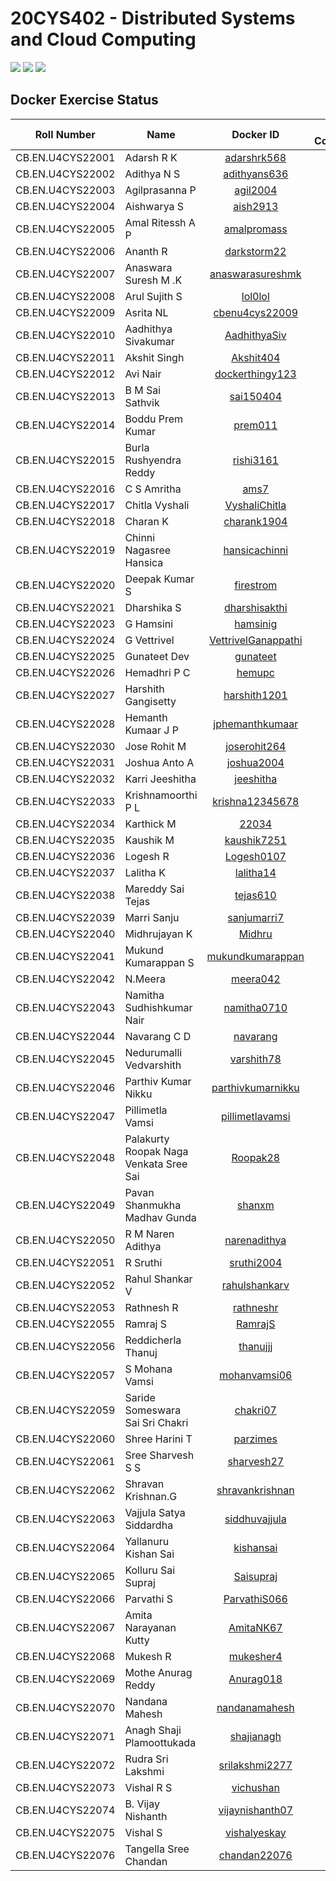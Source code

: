 # 20CYS402 - Distributed Systems and Cloud Computing
![](https://img.shields.io/badge/Batch-22CYS-lightgreen) ![](https://img.shields.io/badge/UG-blue) ![](https://img.shields.io/badge/Subject-DSCC-blue) <br/>

## Docker Exercise Status

| Roll Number         | Name                                      | 			Docker ID 		          |          DB Connector            |        IPFS Docker       |     Practice Lab   |
|:-------------------:|-------------------------------------------|:-----------------------------:|:--------------------------------:|:------------------------:|:------------------------:|
| CB.EN.U4CYS22001    | Adarsh R K                                | [adarshrk568](https://hub.docker.com/u/adarshrk568) |  ![](https://img.shields.io/badge/-Completed-gold)  | ![](https://img.shields.io/badge/-Completed-gold) |
| CB.EN.U4CYS22002    | Adithya N S                               | [adithyans636](https://hub.docker.com/u/adithyans636) | ![](https://img.shields.io/badge/-Completed-gold) | ![](https://img.shields.io/badge/-Completed-gold) | ![](https://img.shields.io/badge/-Completed-gold) |
| CB.EN.U4CYS22003    | Agilprasanna P                            | [agil2004](https://hub.docker.com/u/agil2004) | ![](https://img.shields.io/badge/-Completed-gold) |
| CB.EN.U4CYS22004    | Aishwarya S                               | [aish2913](https://hub.docker.com/u/aish2913) | ![](https://img.shields.io/badge/-Completed-gold) |  | ![](https://img.shields.io/badge/-Completed-gold) |
| CB.EN.U4CYS22005    | Amal Ritessh A P                          | [amalpromass](https://hub.docker.com/u/amalpromass) | ![](https://img.shields.io/badge/-Completed-gold) |  ![](https://img.shields.io/badge/-Completed-gold) |  ![](https://img.shields.io/badge/-Completed-gold) | 
| CB.EN.U4CYS22006    | Ananth R                                  | [darkstorm22](https://hub.docker.com/u/darkstorm22) | [](https://img.shields.io/badge/-Completed-gold) |  ![](https://img.shields.io/badge/-Completed-gold) |  ![](https://img.shields.io/badge/-Completed-gold) | 
| CB.EN.U4CYS22007    | Anaswara Suresh M .K                      | [anaswarasureshmk](https://hub.docker.com/u/anaswarasureshmk) | ![](https://img.shields.io/badge/-Completed-gold) | ![](https://img.shields.io/badge/-Completed-gold) | ![](https://img.shields.io/badge/-Completed-gold) |
| CB.EN.U4CYS22008    | Arul Sujith S                             | [lol0lol](https://hub.docker.com/u/lol0lol) | ![](https://img.shields.io/badge/-Completed-gold) | ![](https://img.shields.io/badge/-Completed-gold) | ![](https://img.shields.io/badge/-Completed-gold) |
| CB.EN.U4CYS22009    | Asrita NL                                 | [cbenu4cys22009](https://hub.docker.com/u/cbenu4cys22009) | ![](https://img.shields.io/badge/-Completed-gold) | ![](https://img.shields.io/badge/-Completed-gold) | ![](https://img.shields.io/badge/-Completed-gold) |
| CB.EN.U4CYS22010    | Aadhithya Sivakumar                       | [AadhithyaSiv](https://hub.docker.com/u/AadhithyaSiv) | ![](https://img.shields.io/badge/-Completed-gold) |
| CB.EN.U4CYS22011    | Akshit Singh                              | [Akshit404](https://hub.docker.com/u/Akshit404) |
| CB.EN.U4CYS22012    | Avi Nair                                  | [dockerthingy123](https://hub.docker.com/u/dockerthingy123) | ![](https://img.shields.io/badge/-Completed-gold) | ![](https://img.shields.io/badge/-Completed-gold) | Placement |
| CB.EN.U4CYS22013    | B M Sai Sathvik                           | [sai150404](https://hub.docker.com/u/sai150404) | ![](https://img.shields.io/badge/-Completed-gold) | ![](https://img.shields.io/badge/-Completed-gold) | |
| CB.EN.U4CYS22014    | Boddu Prem Kumar                          | [prem011](https://hub.docker.com/u/prem011) | ![](https://img.shields.io/badge/-Completed-gold) | ![](https://img.shields.io/badge/-Completed-gold) | |
| CB.EN.U4CYS22015    | Burla Rushyendra Reddy                    | [rishi3161](https://hub.docker.com/u/rishi3161) | ![](https://img.shields.io/badge/-Completed-gold) | ![](https://img.shields.io/badge/-Completed-gold) | ![](https://img.shields.io/badge/-Completed-gold) |
| CB.EN.U4CYS22016    | C S Amritha                               | [ams7](https://hub.docker.com/u/ams7) | ![](https://img.shields.io/badge/-Completed-gold) | ![](https://img.shields.io/badge/-Completed-gold) | ![](https://img.shields.io/badge/-Completed-gold) |
| CB.EN.U4CYS22017    | Chitla Vyshali                            | [VyshaliChitla](https://hub.docker.com/u/VyshaliChitla) | ![](https://img.shields.io/badge/-Completed-gold) | ![](https://img.shields.io/badge/-Completed-gold) | | 
| CB.EN.U4CYS22018    | Charan K                                  | [charank1904](https://hub.docker.com/u/charank1904) | ![](https://img.shields.io/badge/-Completed-gold) |  ![](https://img.shields.io/badge/-Completed-gold) | Absent |
| CB.EN.U4CYS22019    | Chinni Nagasree Hansica                   | [hansicachinni](https://hub.docker.com/u/hansicachinni) |
| CB.EN.U4CYS22020    | Deepak Kumar S                            | [firestrom](https://hub.docker.com/u/firestrom) | ![](https://img.shields.io/badge/-Completed-gold) | ![](https://img.shields.io/badge/-Completed-gold) | ![](https://img.shields.io/badge/-Completed-gold) | 
| CB.EN.U4CYS22021    | Dharshika S                               | [dharshisakthi](https://hub.docker.com/u/dharshisakthi) | ![](https://img.shields.io/badge/-Completed-gold) | ![](https://img.shields.io/badge/-Completed-gold) | ![](https://img.shields.io/badge/-Completed-gold) |
| CB.EN.U4CYS22023    | G Hamsini                                 | [hamsinig](https://hub.docker.com/u/hamsinig) |
| CB.EN.U4CYS22024    | G Vettrivel                               | [VettrivelGanappathi](https://hub.docker.com/u/VettrivelGanappathi) | ![](https://img.shields.io/badge/-Completed-gold) |  ![](https://img.shields.io/badge/-Completed-gold) |  ![](https://img.shields.io/badge/-Completed-gold) |
| CB.EN.U4CYS22025    | Gunateet Dev                              | [gunateet](https://hub.docker.com/u/gunateet) | ![](https://img.shields.io/badge/-Completed-gold) | ![](https://img.shields.io/badge/-Completed-gold) | | 
| CB.EN.U4CYS22026    | Hemadhri P C                              | [hemupc](https://hub.docker.com/u/hemupc) | ![](https://img.shields.io/badge/-Completed-gold) | ![](https://img.shields.io/badge/-Completed-gold) | ![](https://img.shields.io/badge/-Completed-gold) |
| CB.EN.U4CYS22027    | Harshith Gangisetty                       | [harshith1201](https://hub.docker.com/u/harshith1201) |  ![](https://img.shields.io/badge/-Completed-gold) | ![](https://img.shields.io/badge/-Completed-gold) | ![](https://img.shields.io/badge/-Completed-gold) |
| CB.EN.U4CYS22028    | Hemanth Kumaar J P                        | [jphemanthkumaar](https://hub.docker.com/u/jphemanthkumaar) | ![](https://img.shields.io/badge/-Completed-gold) | ![](https://img.shields.io/badge/-Completed-gold) | |
| CB.EN.U4CYS22030    | Jose Rohit M                              | [joserohit264](https://hub.docker.com/u/joserohit264) |  ![](https://img.shields.io/badge/-Completed-gold) | ![](https://img.shields.io/badge/-Completed-gold) | ![](https://img.shields.io/badge/-Completed-gold) | 
| CB.EN.U4CYS22031    | Joshua Anto A                             | [joshua2004](https://hub.docker.com/u/joshua2004) | ![](https://img.shields.io/badge/-Completed-gold) | ![](https://img.shields.io/badge/-Completed-gold) | ![](https://img.shields.io/badge/-Completed-gold) | 
| CB.EN.U4CYS22032    | Karri Jeeshitha                           | [jeeshitha](https://hub.docker.com/u/jeeshitha) |  ![](https://img.shields.io/badge/-Completed-gold) | ![](https://img.shields.io/badge/-Completed-gold) | ![](https://img.shields.io/badge/-Completed-gold) | 
| CB.EN.U4CYS22033    | Krishnamoorthi P L                        | [krishna12345678](https://hub.docker.com/u/krishna12345678) | ![](https://img.shields.io/badge/-Completed-gold) | ![](https://img.shields.io/badge/-Completed-gold) | |
| CB.EN.U4CYS22034    | Karthick M                                | [22034](https://hub.docker.com/u/22034) | ![](https://img.shields.io/badge/-Completed-gold) | ![](https://img.shields.io/badge/-Completed-gold) | |
| CB.EN.U4CYS22035    | Kaushik M                                 | [kaushik7251](https://hub.docker.com/u/kaushik7251) | ![](https://img.shields.io/badge/-Completed-gold) | | Absent |
| CB.EN.U4CYS22036    | Logesh R                                  | [Logesh0107](https://hub.docker.com/u/Logesh0107) | ![](https://img.shields.io/badge/-Completed-gold) | ![](https://img.shields.io/badge/-Completed-gold) | ![](https://img.shields.io/badge/-Completed-gold) | 
| CB.EN.U4CYS22037    | Lalitha K                                 | [lalitha14](https://hub.docker.com/u/lalitha14) |  ![](https://img.shields.io/badge/-Completed-gold) | ![](https://img.shields.io/badge/-Completed-gold) |  ![](https://img.shields.io/badge/-Completed-gold) | 
| CB.EN.U4CYS22038    | Mareddy Sai Tejas                         | [tejas610](https://hub.docker.com/u/tejas610) |
| CB.EN.U4CYS22039    | Marri Sanju                               | [sanjumarri7](https://hub.docker.com/u/sanjumarri7) | ![](https://img.shields.io/badge/-Completed-gold) | | ![](https://img.shields.io/badge/-Completed-gold)
| CB.EN.U4CYS22040    | Midhrujayan K                             | [Midhru](https://hub.docker.com/u/Midhru) |  ![](https://img.shields.io/badge/-Completed-gold) | ![](https://img.shields.io/badge/-Completed-gold) | ![](https://img.shields.io/badge/-Completed-gold) |
| CB.EN.U4CYS22041    | Mukund Kumarappan S                       | [mukundkumarappan](https://hub.docker.com/u/mukundkumarappan) | ![](https://img.shields.io/badge/-Completed-gold) | ![](https://img.shields.io/badge/-Completed-gold) |  ![](https://img.shields.io/badge/-Completed-gold) | 
| CB.EN.U4CYS22042    | N.Meera                                   | [meera042](https://hub.docker.com/u/meera042) |  ![](https://img.shields.io/badge/-Completed-gold) | ![](https://img.shields.io/badge/-Completed-gold) | ![](https://img.shields.io/badge/-Completed-gold) | 
| CB.EN.U4CYS22043    | Namitha Sudhishkumar Nair                 | [namitha0710](https://hub.docker.com/u/namitha0710) |  ![](https://img.shields.io/badge/-Completed-gold) | ![](https://img.shields.io/badge/-Completed-gold) | ![](https://img.shields.io/badge/-Completed-gold) | 
| CB.EN.U4CYS22044    | Navarang C D                              | [navarang](https://hub.docker.com/u/navarang) |  ![](https://img.shields.io/badge/-Completed-gold) | | | 
| CB.EN.U4CYS22045    | Nedurumalli Vedvarshith                   | [varshith78](https://hub.docker.com/u/varshith78) |  ![](https://img.shields.io/badge/-Completed-gold) |  ![](https://img.shields.io/badge/-Completed-gold) |  ![](https://img.shields.io/badge/-Completed-gold) | 
| CB.EN.U4CYS22046    | Parthiv Kumar Nikku                       | [parthivkumarnikku](https://hub.docker.com/u/parthivkumarnikku) |  ![](https://img.shields.io/badge/-Completed-gold) | ![](https://img.shields.io/badge/-Completed-gold) | ![](https://img.shields.io/badge/-Completed-gold) | 
| CB.EN.U4CYS22047    | Pillimetla Vamsi                          | [pillimetlavamsi](https://hub.docker.com/u/pillimetlavamsi) |  ![](https://img.shields.io/badge/-Completed-gold) | ![](https://img.shields.io/badge/-Completed-gold) | ![](https://img.shields.io/badge/-Completed-gold) |
| CB.EN.U4CYS22048    | Palakurty Roopak Naga Venkata Sree Sai    | [Roopak28](https://hub.docker.com/u/Roopak28) |  ![](https://img.shields.io/badge/-Completed-gold) | ![](https://img.shields.io/badge/-Completed-gold) | ![](https://img.shields.io/badge/-Completed-gold) | 
| CB.EN.U4CYS22049    | Pavan Shanmukha Madhav Gunda              | [shanxm](https://hub.docker.com/u/shanxm) |  ![](https://img.shields.io/badge/-Completed-gold) | | ![](https://img.shields.io/badge/-Completed-gold) |
| CB.EN.U4CYS22050    | R M Naren Adithya                         | [narenadithya](https://hub.docker.com/u/narenadithya) |  ![](https://img.shields.io/badge/-Completed-gold) | ![](https://img.shields.io/badge/-Completed-gold) |   ![](https://img.shields.io/badge/-Completed-gold) |  
| CB.EN.U4CYS22051    | R Sruthi                                  | [sruthi2004](https://hub.docker.com/u/sruthi2004) |
| CB.EN.U4CYS22052    | Rahul Shankar V                           | [rahulshankarv](https://hub.docker.com/u/rahulshankarv) | ![](https://img.shields.io/badge/-Completed-gold) | ![](https://img.shields.io/badge/-Completed-gold) |   ![](https://img.shields.io/badge/-Completed-gold) |  
| CB.EN.U4CYS22053    | Rathnesh R                                | [rathneshr](https://hub.docker.com/u/rathneshr) |
| CB.EN.U4CYS22055    | Ramraj S                                  | [RamrajS](https://hub.docker.com/u/RamrajS) |  ![](https://img.shields.io/badge/-Completed-gold) |
| CB.EN.U4CYS22056    | Reddicherla Thanuj                        | [thanujjj](https://hub.docker.com/u/thanujjj) |  ![](https://img.shields.io/badge/-Completed-gold) |  ![](https://img.shields.io/badge/-Completed-gold) |  ![](https://img.shields.io/badge/-Completed-gold) |
| CB.EN.U4CYS22057    | S Mohana Vamsi                            | [mohanvamsi06](https://hub.docker.com/u/mohanvamsi06) | ![](https://img.shields.io/badge/-Completed-gold) | ![](https://img.shields.io/badge/-Completed-gold) |   ![](https://img.shields.io/badge/-Completed-gold) |  
| CB.EN.U4CYS22059    | Saride Someswara Sai Sri Chakri           | [chakri07](https://hub.docker.com/u/chakri07) |
| CB.EN.U4CYS22060    | Shree Harini T                            | [parzimes](https://hub.docker.com/u/parzimes) | ![](https://img.shields.io/badge/-Completed-gold) | Internship | Intership |
| CB.EN.U4CYS22061    | Sree Sharvesh S S                         | [sharvesh27](https://hub.docker.com/u/sharvesh27) | ![](https://img.shields.io/badge/-Completed-gold) | | |
| CB.EN.U4CYS22062    | Shravan Krishnan.G                        | [shravankrishnan](https://hub.docker.com/u/shravankrishnan) |  ![](https://img.shields.io/badge/-Completed-gold) | ![](https://img.shields.io/badge/-Completed-gold) | ![](https://img.shields.io/badge/-Completed-gold) |
| CB.EN.U4CYS22063    | Vajjula Satya Siddardha                   | [siddhuvajjula](https://hub.docker.com/u/siddhuvajjula) | ![](https://img.shields.io/badge/-Completed-gold) | ![](https://img.shields.io/badge/-Completed-gold) | ![](https://img.shields.io/badge/-Completed-gold) |
| CB.EN.U4CYS22064    | Yallanuru Kishan Sai                      | [kishansai](https://hub.docker.com/u/kishansai) |  ![](https://img.shields.io/badge/-Completed-gold) | ![](https://img.shields.io/badge/-Completed-gold) | ![](https://img.shields.io/badge/-Completed-gold) |
| CB.EN.U4CYS22065    | Kolluru Sai Supraj                        | [Saisupraj](https://hub.docker.com/u/Saisupraj) | ![](https://img.shields.io/badge/-Completed-gold) |  | ![](https://img.shields.io/badge/-Completed-gold) | 
| CB.EN.U4CYS22066    | Parvathi S                                | [ParvathiS066](https://hub.docker.com/u/ParvathiS066) |  ![](https://img.shields.io/badge/-Completed-gold) |  ![](https://img.shields.io/badge/-Completed-gold) |  ![](https://img.shields.io/badge/-Completed-gold) |
| CB.EN.U4CYS22067    | Amita Narayanan Kutty                     | [AmitaNK67](https://hub.docker.com/u/AmitaNK67) | ![](https://img.shields.io/badge/-Completed-gold) | ![](https://img.shields.io/badge/-Completed-gold) | ![](https://img.shields.io/badge/-Completed-gold) |
| CB.EN.U4CYS22068    | Mukesh R                                  | [mukesher4](https://hub.docker.com/u/mukesher4) |
| CB.EN.U4CYS22069    | Mothe Anurag Reddy                        | [Anurag018](https://hub.docker.com/u/Anurag018) |  ![](https://img.shields.io/badge/-Completed-gold) |  ![](https://img.shields.io/badge/-Completed-gold) |  ![](https://img.shields.io/badge/-Completed-gold) |
| CB.EN.U4CYS22070    | Nandana Mahesh                            | [nandanamahesh](https://hub.docker.com/u/nandanamahesh) |  ![](https://img.shields.io/badge/-Completed-gold) |  ![](https://img.shields.io/badge/-Completed-gold) |  ![](https://img.shields.io/badge/-Completed-gold) |
| CB.EN.U4CYS22071    | Anagh Shaji Plamoottukada                 | [shajianagh](https://hub.docker.com/u/shajianagh) |  ![](https://img.shields.io/badge/-Completed-gold) |  ![](https://img.shields.io/badge/-Completed-gold) |  ![](https://img.shields.io/badge/-Completed-gold) |
| CB.EN.U4CYS22072    | Rudra Sri Lakshmi                         | [srilakshmi2277](https://hub.docker.com/u/srilakshmi2277) |  ![](https://img.shields.io/badge/-Completed-gold) |  ![](https://img.shields.io/badge/-Completed-gold) |  ![](https://img.shields.io/badge/-Completed-gold) |
| CB.EN.U4CYS22073    | Vishal R S                                | [vichushan](https://hub.docker.com/u/vichushan) |  ![](https://img.shields.io/badge/-Completed-gold) | ![](https://img.shields.io/badge/-Completed-gold) | ![](https://img.shields.io/badge/-Completed-gold) |
| CB.EN.U4CYS22074    | B. Vijay Nishanth                         | [vijaynishanth07](https://hub.docker.com/u/vijaynishanth07) | ![](https://img.shields.io/badge/-Completed-gold) | ![](https://img.shields.io/badge/-Completed-gold) | ![](https://img.shields.io/badge/-Completed-gold) |
| CB.EN.U4CYS22075    | Vishal S                                  | [vishalyeskay](https://hub.docker.com/u/vishalyeskay) |  ![](https://img.shields.io/badge/-Completed-gold) | ![](https://img.shields.io/badge/-Completed-gold) | ![](https://img.shields.io/badge/-Completed-gold) | 
| CB.EN.U4CYS22076    | Tangella Sree Chandan                     | [chandan22076](https://hub.docker.com/u/chandan22076) |  ![](https://img.shields.io/badge/-Completed-gold) | ![](https://img.shields.io/badge/-Completed-gold) | ![](https://img.shields.io/badge/-Completed-gold) | 
